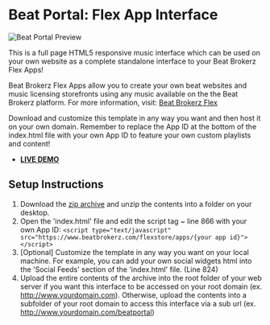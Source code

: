 Beat Portal: Flex App Interface
============
![Beat Portal Preview](http://www.beatbrokerz.com/flex/interface/beatportal/preview.png)

This is a full page HTML5 responsive music interface which can be used on your own website as a complete standalone
interface to your Beat Brokerz Flex Apps!

Beat Brokerz Flex Apps allow you to create your own beat websites and music licensing storefronts using any music
available on the the Beat Brokerz platform. For more information, visit:
[Beat Brokerz Flex](http://www.beatbrokerz.com/flex)

Download and customize this template in any way you want and then host it on your own domain. Remember to replace the
App ID at the bottom of the index.html file with your own App ID to feature your own custom playlists and content!

* [**LIVE DEMO**](http://www.beatbrokerz.com/flex/interface/beatportal/index.html)

Setup Instructions
---

1. Download the [zip archive](https://github.com/BeatBrokerz/fxBeatPortal/archive/master.zip) and unzip the contents into a
   folder on your desktop.
2. Open the 'index.html' file and edit the script tag ~ line 866 with your own App ID:
   `<script type="text/javascript" src="https://www.beatbrokerz.com/flexstore/apps/{your app id}"></script>`
3. [Optional] Customize the template in any way you want on your local machine. For example, you can add your own social
   widgets html into the 'Social Feeds' section of the 'index.html' file. (Line 824)
4. Upload the entire contents of the archive into the root folder of your web server if you want this interface to be
   accessed on your root domain (ex. http://www.yourdomain.com). Otherwise, upload the contents into a subfolder of your
   root domain to access this interface via a sub url (ex. http://www.yourdomain.com/beatportal)
